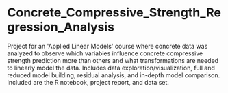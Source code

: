 # Concrete_Compressive_Strength_Regression_Analysis
Project for an 'Applied Linear Models' course where concrete data was analyzed to observe which variables influence concrete compressive strength prediction more than others and what transformations are needed to linearly model the data. Includes data exploration/visualization, full and reduced model building, residual analysis, and in-depth model comparison. Included are the R notebook, project report, and data set.
